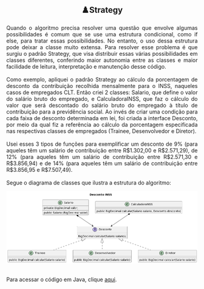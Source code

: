 <h2 align="center">♟️Strategy</h2> 

<p align="justify">Quando o algoritmo precisa resolver uma questão que envolve algumas possibilidades é comum que se use uma estrutura condicional, como if else, para tratar essas possibilidades. No entanto, o uso dessa estrutura pode deixar a classe muito extensa. Para resolver esse problema é que surgiu o padrão Strategy, que visa distribuir essas várias possibilidades em classes diferentes, conferindo maior autonomia entre as classes e maior facilidade de leitura, interpretação e manutenção desse código.<br>
<br>
Como exemplo, apliquei o padrão Strategy ao cálculo da porcentagem de desconto da contribuição recolhida mensalmente para o INSS, naqueles casos de empregados CLT. Então criei 2 classes: Salario, que define o valor do salário bruto do empregado, e CalculadoraINSS, que faz o cálculo do valor que será descontado do salário bruto do empregado à título de contribuição para a previdência social. Ao invés de criar uma condição para cada faixa de desconto determinada em lei, foi criada a interface Desconto, por meio da qual fiz a referência ao cálculo da porcentagem especificada nas respectivas classes de empregados (Trainee, Desenvolvedor e Diretor).<br>
<br>
Usei esses 3 tipos de funções para exemplificar um desconto de 9% (para aqueles têm um salário de contribuição entre R$1.302,00 e R$2.571,29), de 12% (para aqueles têm um salário de contribuição entre R$2.571,30 e R$3.856,94) e de 14% (para aqueles têm um salário de contribuição entre R$3.856,95 e R$7.507,49).<br>
<br>
Segue o diagrama de classes que ilustra a estrutura do algoritmo:<br>
</p>
<div align="center">
<img src="../Imagens/desconto-INSS.png" alt="Diagrama de classes ilustrando as relações entre as classes e as interfaces a partir do método Strategy, espécie de Design Pattern Behavioral.">
</div>
<br>

Para acessar o código em Java, clique [aqui](https://github.com/laaridiniz/Bertoti/tree/main/EngSoftware_3/Strategy).
